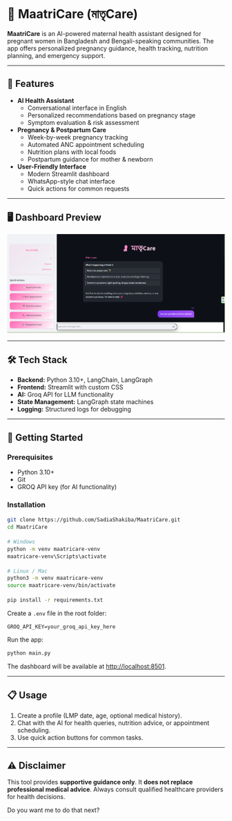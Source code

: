 # 🤰 MaatriCare (মাতৃCare)

**MaatriCare** is an AI-powered maternal health assistant designed for pregnant women in Bangladesh and Bengali-speaking communities. The app offers personalized pregnancy guidance, health tracking, nutrition planning, and emergency support.

---

## 🌟 Features

- **AI Health Assistant**
  - Conversational interface in English
  - Personalized recommendations based on pregnancy stage
  - Symptom evaluation & risk assessment
- **Pregnancy & Postpartum Care**
  - Week-by-week pregnancy tracking
  - Automated ANC appointment scheduling
  - Nutrition plans with local foods
  - Postpartum guidance for mother & newborn
- **User-Friendly Interface**
  - Modern Streamlit dashboard
  - WhatsApp-style chat interface
  - Quick actions for common requests

---

## 🖥️ Dashboard Preview

![Dashboard Screenshot](https://github.com/SadiaShakiba/MaatriCare/blob/cc75481008cc4f9bee54ba7054b04d0ed6531878/Screenshot%202025-08-21%20161210.png)

---

## 🛠️ Tech Stack

- **Backend:** Python 3.10+, LangChain, LangGraph  
- **Frontend:** Streamlit with custom CSS  
- **AI:** Groq API for LLM functionality  
- **State Management:** LangGraph state machines  
- **Logging:** Structured logs for debugging

---

## 🚀 Getting Started

### Prerequisites
- Python 3.10+
- Git
- GROQ API key (for AI functionality)

### Installation

```bash
git clone https://github.com/SadiaShakiba/MaatriCare.git
cd MaatriCare

# Windows
python -m venv maatricare-venv
maatricare-venv\Scripts\activate

# Linux / Mac
python3 -m venv maatricare-venv
source maatricare-venv/bin/activate

pip install -r requirements.txt
````

Create a `.env` file in the root folder:

```
GROQ_API_KEY=your_groq_api_key_here
```

Run the app:

```bash
python main.py
```

The dashboard will be available at [http://localhost:8501](http://localhost:8501).

---

## 📋 Usage

1. Create a profile (LMP date, age, optional medical history).
2. Chat with the AI for health queries, nutrition advice, or appointment scheduling.
3. Use quick action buttons for common tasks.

---

## ⚠️ Disclaimer

This tool provides **supportive guidance only**.
It **does not replace professional medical advice**.
Always consult qualified healthcare providers for health decisions.
  

Do you want me to do that next?
```
